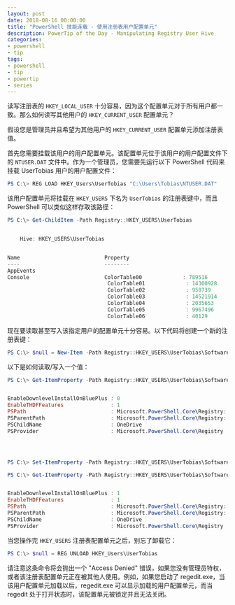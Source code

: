 ```yaml
---
layout: post
date: 2018-08-16 00:00:00
title: "PowerShell 技能连载 - 使用注册表用户配置单元"
description: PowerTip of the Day - Manipulating Registry User Hive
categories:
- powershell
- tip
tags:
- powershell
- tip
- powertip
- series
---
```

读写注册表的 `HKEY_LOCAL_USER` 十分容易，因为这个配置单元对于所有用户都一致。那么如何读写其他用户的 `HKEY_CURRENT_USER` 配置单元？

假设您是管理员并且希望为其他用户的 `HKEY_CURRENT_USER` 配置单元添加注册表值。

首先您需要挂载该用户的用户配置单元。该配置单元位于该用户的用户配置文件下的 `NTUSER.DAT` 文件中。作为一个管理员，您需要先运行以下 PowerShell 代码来挂载 UserTobias 用户的用户配置文件：

```powershell
PS C:\> REG LOAD HKEY_Users\UserTobias "C:\Users\Tobias\NTUSER.DAT"
```

该用户配置单元将挂载在 `HKEY_USERS` 下名为 `UserTobias` 的注册表键中，而且 PowerShell 可以类似这样存取该路径：

```powershell
PS C:\> Get-ChildItem -Path Registry::HKEY_USERS\UserTobias


    Hive: HKEY_USERS\UserTobias


Name                           Property
----                           --------
AppEvents
Console                        ColorTable00             : 789516
                                ColorTable01             : 14300928
                                ColorTable02             : 958739
                                ColorTable03             : 14521914
                                ColorTable04             : 2035653
                                ColorTable05             : 9967496
                                ColorTable06             : 40129
```

现在要读取甚至写入该指定用户的配置单元十分容易。以下代码将创建一个新的注册表键：

```powershell
PS C:\> $null = New-Item -Path Registry::HKEY_USERS\UserTobias\Software\Microsoft\Windows\CurrentVersion\Test
```

以下是如何读取/写入一个值：

```powershell
PS C:\> Get-ItemProperty -Path Registry::HKEY_USERS\UserTobias\Software\Microsoft\OneDrive


EnableDownlevelInstallOnBluePlus : 0
EnableTHDFFeatures               : 1
PSPath                           : Microsoft.PowerShell.Core\Registry::HKEY_USERS\UserTobias\Software\Microsoft\OneDrive
PSParentPath                     : Microsoft.PowerShell.Core\Registry::HKEY_USERS\UserTobias\Software\Microsoft
PSChildName                      : OneDrive
PSProvider                       : Microsoft.PowerShell.Core\Registry




PS C:\> Set-ItemProperty -Path Registry::HKEY_USERS\UserTobias\Software\Microsoft\OneDrive -Name EnableDownlevelInstallOnBluePlus -Value 1 -Type DWord

PS C:\> Get-ItemProperty -Path Registry::HKEY_USERS\UserTobias\Software\Microsoft\OneDrive


EnableDownlevelInstallOnBluePlus : 1
EnableTHDFFeatures               : 1
PSPath                           : Microsoft.PowerShell.Core\Registry::HKEY_USERS\UserTobias\Software\Microsoft\OneDrive
PSParentPath                     : Microsoft.PowerShell.Core\Registry::HKEY_USERS\UserTobias\Software\Microsoft
PSChildName                      : OneDrive
PSProvider                       : Microsoft.PowerShell.Core\Registry
```

当您操作完 `HKEY_USERS` 注册表配置单元之后，别忘了卸载它：

```powershell
PS C:\> $null = REG UNLOAD HKEY_Users\UserTobias
```

请注意这条命令将会抛出一个 "Access Denied" 错误，如果您没有管理员特权，或者该注册表配置单元正在被其他人使用。例如，如果您启动了 regedit.exe，当该用户配置单元加载以后，regedit.exe 可以显示加载的用户配置单元，而当 regedit 处于打开状态时，该配置单元被锁定并且无法关闭。

<!--本文国际来源：[Manipulating Registry User Hive](http://community.idera.com/powershell/powertips/b/tips/posts/manipulating-registry-user-hive)-->
